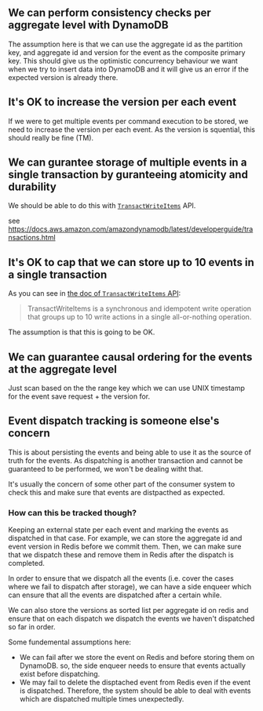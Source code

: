 ## We can perform consistency checks per aggregate level with DynamoDB

The assumption here is that we can use the aggregate id as the partition key, and aggregate id and version for the event as the composite primary key. This should give us the optimistic concurrency behaviour we want when we try to insert data into DynamoDB and it will give us an error if the expected version is already there.

## It's OK to increase the version per each event

If we were to get multiple events per command execution to be stored, we need to increase the version per each event. As the version is squential, this should really be fine (TM).

## We can gurantee storage of multiple events in a single transaction by guranteeing atomicity and durability

We should be able to do this with [`TransactWriteItems`](https://docs.aws.amazon.com/amazondynamodb/latest/developerguide/transaction-apis.html#transaction-apis-txwriteitems) API.

see https://docs.aws.amazon.com/amazondynamodb/latest/developerguide/transactions.html

## It's OK to cap that we can store up to 10 events in a single transaction

As you can see in [the doc of `TransactWriteItems` API](https://docs.aws.amazon.com/amazondynamodb/latest/developerguide/transaction-apis.html#transaction-apis-txwriteitems):

> TransactWriteItems is a synchronous and idempotent write operation that groups up to 10 write actions in a single all-or-nothing operation.

The assumption is that this is going to be OK.

## We can guarantee causal ordering for the events at the aggregate level

Just scan based on the the range key which we can use UNIX timestamp for the event save request + the version for.

## Event dispatch tracking is someone else's concern

This is about persisting the events and being able to use it as the source of truth for the events. As dispatching is another transaction and cannot be guaranteed to be performed, we won't be dealing witht that.

It's usually the concern of some other part of the consumer system to check this and make sure that events are distpacthed as expected.

### How can this be tracked though?

Keeping an external state per each event and marking the events as dispatched in that case. For example, we can store the aggregate id and event version in Redis before we commit them. Then, we can make sure that we dispatch these and remove them in Redis after the dispatch is completed.

In order to ensure that we dispatch all the events (i.e. cover the cases where we fail to dispatch after storage), we can have a side enqueer which can ensure that all the events are dispatched after a certain while.

We can also store the versions as sorted list per aggregate id on redis and ensure that on each dispatch we dispatch the events we haven't dispatched so far in order.

Some fundemental assumptions here:

 - We can fail after we store the event on Redis and before storing them on DynamoDB. so, the side enqueer needs to ensure that events actually exist before dispatching.
 - We may fail to delete the disptached event from Redis even if the event is dispatched. Therefore, the system should be able to deal with events which are dispatched multiple times unexpectedly.
